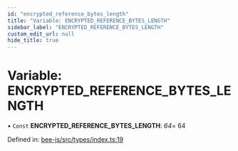 ```yaml
---
id: "encrypted_reference_bytes_length"
title: "Variable: ENCRYPTED_REFERENCE_BYTES_LENGTH"
sidebar_label: "ENCRYPTED_REFERENCE_BYTES_LENGTH"
custom_edit_url: null
hide_title: true
---
```


# Variable: ENCRYPTED\_REFERENCE\_BYTES\_LENGTH

• `Const` **ENCRYPTED\_REFERENCE\_BYTES\_LENGTH**: *64*= 64

Defined in: [bee-js/src/types/index.ts:19](https://github.com/ethersphere/bee-js/blob/9a547fe/src/types/index.ts#L19)
